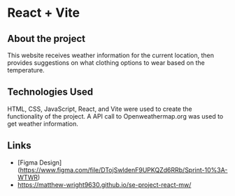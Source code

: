 # React + Vite

## About the project

This website receives weather information for the current location, then provides suggestions on what clothing options to wear based on the temperature.

## Technologies Used

HTML, CSS, JavaScript, React, and Vite were used to create the functionality of the project. A API call to Openweathermap.org was used to get weather information.

## Links

- [Figma Design] (https://www.figma.com/file/DTojSwldenF9UPKQZd6RRb/Sprint-10%3A-WTWR)
- https://matthew-wright9630.github.io/se-project-react-mw/
